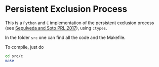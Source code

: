 # Persistent Exclusion Process


This is a `Python` and `C` implementation of the persistent exclusion process (see [Sepulveda and Soto PRL 2017](https://journals.aps.org/prl/abstract/10.1103/PhysRevLett.119.078001)), using `ctypes`.

In the folder `src` one can find all the code and the Makefile.

To compile, just do

```bash
cd src/c
make
```



